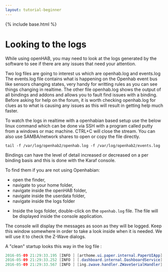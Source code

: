 ```yaml
---
layout: tutorial-beginner
---
```


{% include base.html %}

# Looking to the logs

While using openHAB, you may need to look at the logs generated by the software to see if there are any issues that need your attention.

Two log files are going to interest us which are openhab.log and events.log 
The events.log file contains what is happening on the Openhab event bus like sensors changing states, very handy for writting rules as you can see things changing in realtime. 
The other file openhab.log shows the output of all bindings and addons and allows you to fault find issues with a binding. 
Before asking for help on the forum, it is worth checking openhab.log for clues as to what is causing any issues as this will result in getting help much faster.

To watch the logs in realtime with a openhabian based setup use the below linux command which can be done via SSH with a program called putty from a windows or mac machine. 
CTRL+C will close the stream. 
You can also use SAMBA/network shares to open or copy the file directly.

```text
tail -f /var/log/openhab2/openhab.log -f /var/log/openhab2/events.log
```

Bindings can have the level of detail increased or decreased on a per binding basis and this is done with the Karaf console. 

To find them if you are not using Openhabian:

- open the finder,
- navigate to your home folder,
- navigate inside the openHAB folder,
- navigate inside the userdata folder,
- navigate inside the logs folder

<!-- ![](images/log-folders.png) -->

- Inside the logs folder, double-click on the `openhab.log` file. The file will be displayed inside the console application.

<!-- ![](images/log-screen.png) -->

The console will display the messages as soon as they will be logged.
Keep this window somewhere in order to take a look inside when it is needed.
We will use it to check the Z-Wave dialogs.

A "clean" startup looks this way in the log file :

```java
2016-05-09 21:29:33.195 [INFO ] [arthome.ui.paper.internal.PaperUIApp] - Started Paper UI at /ui
2016-05-09 21:29:33.252 [INFO ] [.dashboard.internal.DashboardService] - Started dashboard at /start
2016-05-09 21:29:33.567 [INFO ] [ing.zwave.handler.ZWaveSerialHandler] - Serial port is initialized
```
